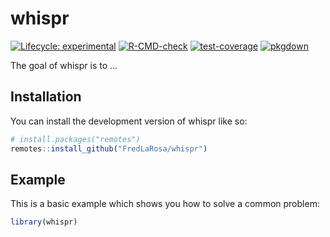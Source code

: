 
<!-- README.md is generated from README.Rmd. Please edit that file -->

# whispr

<!-- badges: start -->

[![Lifecycle:
experimental](https://img.shields.io/badge/lifecycle-experimental-orange.svg)](https://lifecycle.r-lib.org/articles/stages.html#experimental)
[![R-CMD-check](https://github.com/FredLaRosa/whispr/workflows/R-CMD-check/badge.svg)](https://github.com/FredLaRosa/whispr/actions)
[![test-coverage](https://github.com/FredLaRosa/whispr/workflows/test-coverage/badge.svg)](https://github.com/FredLaRosa/whispr/actions)
[![pkgdown](https://github.com/FredLaRosa/whispr/workflows/pkgdown/badge.svg)](https://github.com/FredLaRosa/whispr/actions)
<!-- badges: end -->

The goal of whispr is to …

## Installation

You can install the development version of whispr like so:

``` r
# install.packages("remotes")
remotes::install_github("FredLaRosa/whispr")
```

## Example

This is a basic example which shows you how to solve a common problem:

``` r
library(whispr)
```
